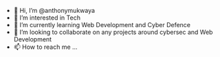 - 👋 Hi, I’m @anthonymukwaya
- 👀 I’m interested in Tech
- 🌱 I’m currently learning Web Development and Cyber Defence
- 💞️ I’m looking to collaborate on any projects around cybersec and Web Development
- 📫 How to reach me ...

<!---
anthonymukwaya/anthonymukwaya is a ✨ special ✨ repository because its `README.md` (this file) appears on your GitHub profile.
You can click the Preview link to take a look at your changes.
--->
